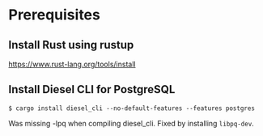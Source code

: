 # Prerequisites

## Install Rust using rustup

https://www.rust-lang.org/tools/install

## Install Diesel CLI for PostgreSQL

`$ cargo install diesel_cli --no-default-features --features postgres`

Was missing -lpq when compiling diesel_cli. Fixed by installing `libpq-dev`.
